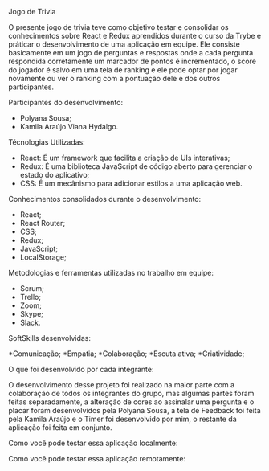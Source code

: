 Jogo de Trivia

O presente jogo de trivia teve como objetivo testar e consolidar os conhecimentos sobre React e Redux aprendidos durante o curso da Trybe e práticar o desenvolvimento de uma aplicação em equipe. Ele consiste basicamente em um jogo de perguntas e respostas onde a cada pergunta respondida corretamente um marcador de pontos é incrementado, o score do jogador é salvo em uma tela de ranking e ele pode optar por jogar novamente ou ver o ranking com a pontuação dele e dos outros participantes.

Participantes do desenvolvimento:
  * Polyana Sousa;
  * Kamila Araújo Viana Hydalgo.

Técnologias Utilizadas:
  * React: É um framework que facilita a criação de UIs interativas;
  * Redux: É uma biblioteca JavaScript de código aberto para gerenciar o estado do aplicativo;
  *   CSS: É um mecânismo para adicionar estilos a uma aplicação web.

Conhecimentos consolidados durante o desenvolvimento:

  * React;
  * React Router;
  * CSS;
  * Redux;
  * JavaScript;
  * LocalStorage;

Metodologias e ferramentas utilizadas no trabalho em equipe:

  * Scrum;
  * Trello;
  * Zoom;
  * Skype;
  * Slack.

SoftSkills desenvolvidas:
  
  *Comunicação;
  *Empatia;
  *Colaboração;
  *Escuta ativa;
  *Criatividade;

O que foi desenvolvido por cada integrante:

  O desenvolvimento desse projeto foi realizado na maior parte com a colaboração de todos os integrantes do grupo, mas algumas partes foram feitas separadamente, a alteração de cores ao assinalar uma pergunta e o placar foram desenvolvídos pela Polyana Sousa, a tela de Feedback foi feita pela Kamila Araújo e o Timer foi desenvolvido por mim, o restante da aplicação foi feita em conjunto.

Como você pode testar essa aplicação localmente:



Como você pode testar essa aplicação remotamente:

